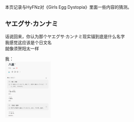 本页记录与HyFNz对《Girls Egg Dystopia》里面一些内容的猜测。

## ヤエグサ·カンナミ
话说回来，你认为那个ヤエグサ·カンナミ现实锚到底是什么名字  
我感觉这应该是个日文名  
就像须贺阳太一样  
  
我：  
<img src="./1.png" width="30%">